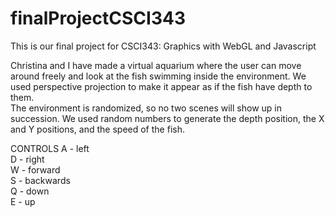 # finalProjectCSCI343
This is our final project for CSCI343: Graphics with WebGL and Javascript

Christina and I have made a virtual aquarium where the user can move around freely and look at the fish swimming 
inside the environment.  We used perspective projection to make it appear as if the fish have depth to them.  
The environment is randomized, so no two scenes will show up in succession.  We used random numbers to generate 
the depth position, the X and Y positions, and the speed of the fish.

CONTROLS
A - left  
D - right  
W - forward  
S - backwards  
Q - down  
E - up  

